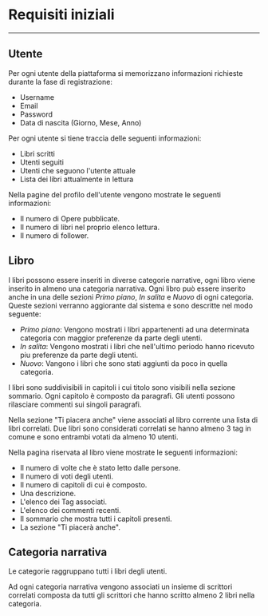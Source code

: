 # Requisiti iniziali

---

## Utente

Per ogni utente della piattaforma si memorizzano informazioni richieste durante la fase di registrazione:

* Username
* Email
* Password
* Data di nascita (Giorno, Mese, Anno)

Per ogni utente si tiene traccia delle seguenti informazioni:

* Libri scritti
* Utenti seguiti
* Utenti che seguono l'utente attuale
* Lista dei libri attualmente in lettura

Nella pagine del profilo dell'utente vengono mostrate le seguenti informazioni:
* Il numero di Opere pubblicate.
* Il numero di libri nel proprio elenco lettura.
* Il numero di follower.

## Libro

I libri possono essere inseriti in diverse categorie narrative, ogni libro viene inserito in almeno una categoria narrativa. Ogni libro può essere inserito anche in una delle sezioni _Primo piano_, _In salita_ e _Nuovo_ di ogni categoria.
Queste sezioni verranno aggiorante dal sistema e sono descritte nel modo seguente:
* _Primo piano_: Vengono mostrati i libri appartenenti ad una determinata categoria con maggior preferenze da parte degli utenti.
* _In salita_: Vengono mostrati i libri che nell'ultimo periodo hanno ricevuto piu preferenze da parte degli utenti.
* _Nuovo_: Vangono i libri che sono stati aggiunti da poco in quella categoria.

I libri sono suddivisibili in capitoli i cui titolo sono visibili nella sezione sommario. Ogni capitolo è composto da paragrafi. Gli utenti possono rilasciare commenti sui singoli paragrafi.

Nella sezione "Ti piacera anche" viene associati al libro corrente una lista di libri correlati. Due libri sono considerati correlati se hanno almeno 3 tag in comune e sono entrambi votati da almeno 10 utenti.

Nella pagina riservata al libro viene mostrate le seguenti informazioni:

* Il numero di volte che è stato letto dalle persone.
* Il numero di voti degli utenti.
* Il numero di capitoli di cui è composto.
* Una descrizione.
* L'elenco dei Tag associati.
* L'elenco dei commenti recenti.
* Il sommario che mostra tutti i capitoli presenti.
* La sezione "Ti piacerà anche".


## Categoria narrativa

Le categorie raggruppano tutti i libri degli utenti.

Ad ogni categoria narrativa vengono associati un insieme di scrittori correlati composta da tutti gli scrittori che hanno scritto almeno 2 libri nella categoria.
